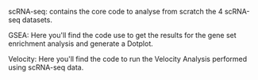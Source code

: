 
scRNA-seq: contains the core code to analyse from scratch the 4 scRNA-seq datasets.

GSEA: Here you'll find the code use to get the results for the gene set enrichment analysis and generate a Dotplot.

Velocity: Here you'll find the code to run the Velocity Analysis performed using scRNA-seq data.
